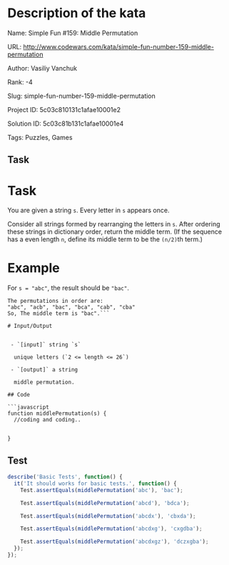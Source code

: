 # Description of the kata

Name: Simple Fun #159: Middle Permutation

URL: http://www.codewars.com/kata/simple-fun-number-159-middle-permutation

Author: Vasiliy Vanchuk

Rank: -4

Slug: simple-fun-number-159-middle-permutation

Project ID: 5c03c810131c1afae10001e2

Solution ID: 5c03c81b131c1afae10001e4

Tags: Puzzles, Games

## Task

# Task

You are given a string `s`. Every letter in `s` appears once.

Consider all strings formed by rearranging the letters in `s`. After ordering these strings in dictionary order, return the middle term. (If the sequence has a even length `n`, define its middle term to be the `(n/2)`th term.)

# Example

For `s = "abc"`, the result should be `"bac"`.

````
The permutations in order are:
"abc", "acb", "bac", "bca", "cab", "cba"
So, The middle term is "bac".```

# Input/Output


 - `[input]` string `s`

  unique letters (`2 <= length <= 26`)

 - `[output]` a string

  middle permutation.

## Code

```javascript
function middlePermutation(s) {
  //coding and coding..


}
````

## Test

```javascript
describe('Basic Tests', function() {
  it('It should works for basic tests.', function() {
    Test.assertEquals(middlePermutation('abc'), 'bac');

    Test.assertEquals(middlePermutation('abcd'), 'bdca');

    Test.assertEquals(middlePermutation('abcdx'), 'cbxda');

    Test.assertEquals(middlePermutation('abcdxg'), 'cxgdba');

    Test.assertEquals(middlePermutation('abcdxgz'), 'dczxgba');
  });
});
```
